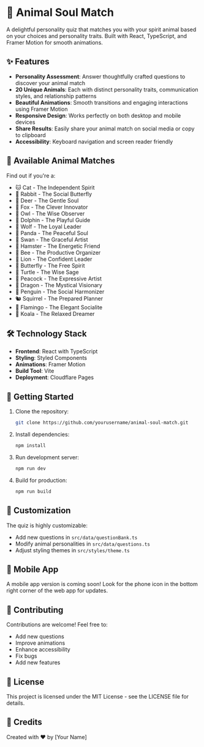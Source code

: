 # 🌸 Animal Soul Match

A delightful personality quiz that matches you with your spirit animal based on your choices and personality traits. Built with React, TypeScript, and Framer Motion for smooth animations.

## ✨ Features

- **Personality Assessment**: Answer thoughtfully crafted questions to discover your animal match
- **20 Unique Animals**: Each with distinct personality traits, communication styles, and relationship patterns
- **Beautiful Animations**: Smooth transitions and engaging interactions using Framer Motion
- **Responsive Design**: Works perfectly on both desktop and mobile devices
- **Share Results**: Easily share your animal match on social media or copy to clipboard
- **Accessibility**: Keyboard navigation and screen reader friendly

## 🦊 Available Animal Matches

Find out if you're a:
- 🐱 Cat - The Independent Spirit
- 🐰 Rabbit - The Social Butterfly
- 🦌 Deer - The Gentle Soul
- 🦊 Fox - The Clever Innovator
- 🦉 Owl - The Wise Observer
- 🐬 Dolphin - The Playful Guide
- 🐺 Wolf - The Loyal Leader
- 🐼 Panda - The Peaceful Soul
- 🦢 Swan - The Graceful Artist
- 🐹 Hamster - The Energetic Friend
- 🐝 Bee - The Productive Organizer
- 🦁 Lion - The Confident Leader
- 🦋 Butterfly - The Free Spirit
- 🐢 Turtle - The Wise Sage
- 🦚 Peacock - The Expressive Artist
- 🐲 Dragon - The Mystical Visionary
- 🐧 Penguin - The Social Harmonizer
- 🐿️ Squirrel - The Prepared Planner
- 🦩 Flamingo - The Elegant Socialite
- 🐨 Koala - The Relaxed Dreamer

## 🛠️ Technology Stack

- **Frontend**: React with TypeScript
- **Styling**: Styled Components
- **Animations**: Framer Motion
- **Build Tool**: Vite
- **Deployment**: Cloudflare Pages

## 🚀 Getting Started

1. Clone the repository:
   ```bash
   git clone https://github.com/yourusername/animal-soul-match.git
   ```

2. Install dependencies:
   ```bash
   npm install
   ```

3. Run development server:
   ```bash
   npm run dev
   ```

4. Build for production:
   ```bash
   npm run build
   ```

## 🎨 Customization

The quiz is highly customizable:
- Add new questions in `src/data/questionBank.ts`
- Modify animal personalities in `src/data/questions.ts`
- Adjust styling themes in `src/styles/theme.ts`

## 📱 Mobile App

A mobile app version is coming soon! Look for the phone icon in the bottom right corner of the web app for updates.

## 🤝 Contributing

Contributions are welcome! Feel free to:
- Add new questions
- Improve animations
- Enhance accessibility
- Fix bugs
- Add new features

## 📄 License

This project is licensed under the MIT License - see the LICENSE file for details.

## 🌟 Credits

Created with ❤️ by [Your Name]
